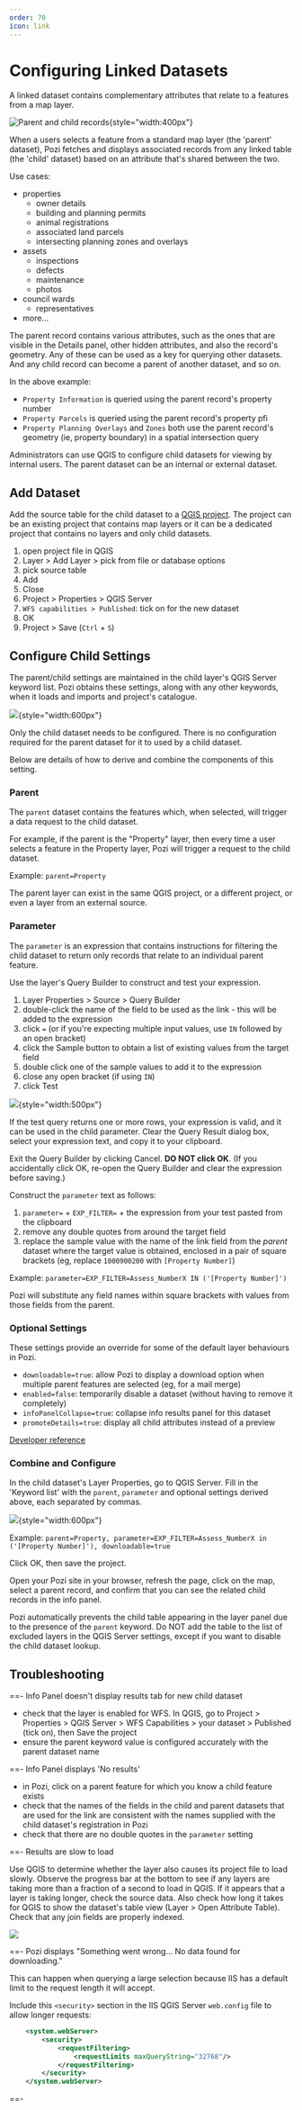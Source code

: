 ```yaml
---
order: 70
icon: link
---
```


# Configuring Linked Datasets

A linked dataset contains complementary attributes that relate to a features from a map layer.

![Parent and child records](./img/info-panel-parent-and-child-records.png){style="width:400px"}

When a users selects a feature from a standard map layer (the 'parent' dataset), Pozi fetches and displays associated records from any linked table (the 'child' dataset) based on an attribute that's shared between the two.

Use cases:

* properties
  * owner details
  * building and planning permits
  * animal registrations
  * associated land parcels
  * intersecting planning zones and overlays
* assets
  * inspections
  * defects
  * maintenance
  * photos
* council wards
  * representatives
* more...

The parent record contains various attributes, such as the ones that are visible in the Details panel, other hidden attributes, and also the record's geometry. Any of these can be used as a key for querying other datasets. And any child record can become a parent of another dataset, and so on.

In the above example:

* `Property Information` is queried using the parent record's property number
* `Property Parcels` is queried using the parent record's property pfi
* `Property Planning Overlays` and `Zones` both use the parent record's geometry (ie, property boundary) in a spatial intersection query

Administrators can use QGIS to configure child datasets for viewing by internal users. The parent dataset can be an internal or external dataset.

## Add Dataset

Add the source table for the child dataset to a [QGIS project](managing-qgis-projects). The project can be an existing project that contains map layers or it can be a dedicated project that contains no layers and only child datasets.

1. open project file in QGIS
2. Layer > Add Layer > pick from file or database options
3. pick source table
4. Add
5. Close
6. Project > Properties > QGIS Server
7. `WFS capabilities > Published`: tick on for the new dataset
8. OK
9. Project > Save (`Ctrl` + `S`)

## Configure Child Settings

The parent/child settings are maintained in the child layer's QGIS Server keyword list. Pozi obtains these settings, along with any other keywords, when it loads and imports and project's catalogue.

![](./img/qgis-server-keywords.png){style="width:600px"}

Only the child dataset needs to be configured. There is no configuration required for the parent dataset for it to used by a child dataset.

Below are details of how to derive and combine the components of this setting.

### Parent

The `parent` dataset contains the features which, when selected, will trigger a data request to the child dataset.

For example, if the parent is the "Property" layer, then every time a user selects a feature in the Property layer, Pozi will trigger a request to the child dataset.

Example: `parent=Property`

The parent layer can exist in the same QGIS project, or a different project, or even a layer from an external source.

### Parameter

The `parameter` is an expression that contains instructions for filtering the child dataset to return only records that relate to an individual parent feature.

Use the layer's Query Builder to construct and test your expression.

1. Layer Properties > Source > Query Builder
2. double-click the name of the field to be used as the link - this will be added to the expression
3. click `=` (or if you're expecting multiple input values, use `IN` followed by an open bracket)
4. click the Sample button to obtain a list of existing values from the target field
5. double click one of the sample values to add it to the expression
6. close any open bracket (if using `IN`)
7. click Test

![](./img/qgis-query-builder.png){style="width:500px"}

If the test query returns one or more rows, your expression is valid, and it can be used in the child parameter. Clear the Query Result dialog box, select your expression text, and copy it to your clipboard.

Exit the Query Builder by clicking Cancel. **DO NOT click OK**. (If you accidentally click OK, re-open the Query Builder and clear the expression before saving.)

Construct the `parameter` text as follows:

1. `parameter=` + `EXP_FILTER=` + the expression from your test pasted from the clipboard
2. remove any double quotes from around the target field
3. replace the sample value with the name of the link field from the *parent* dataset where the target value is obtained, enclosed in a pair of square brackets (eg, replace `1000900200` with `[Property Number]`)

Example: `parameter=EXP_FILTER=Assess_NumberX IN ('[Property Number]')`

Pozi will substitute any field names within square brackets with values from those fields from the parent.

### Optional Settings

These settings provide an override for some of the default layer behaviours in Pozi.

* `downloadable=true`: allow Pozi to display a download option when multiple parent features are selected (eg, for a mail merge)
* `enabled=false`: temporarily disable a dataset (without having to remove it completely)
* `infoPanelCollapse=true`: collapse info results panel for this dataset
* `promoteDetails=true`: display all child attributes instead of a preview

[Developer reference](https://github.com/pozi/PoziApp/blob/master/app/src/config/catalog/KeywordsParser.ts)

### Combine and Configure

In the child dataset's Layer Properties, go to QGIS Server. Fill in the 'Keyword list' with the `parent`, `parameter` and optional settings derived above, each separated by commas.

![](./img/qgis-server-keywords.png){style="width:600px"}

Example: `parent=Property, parameter=EXP_FILTER=Assess_NumberX in ('[Property Number]'), downloadable=true`

Click OK, then save the project.

Open your Pozi site in your browser, refresh the page, click on the map, select a parent record, and confirm that you can see the related child records in the info panel.

Pozi automatically prevents the child table appearing in the layer panel due to the presence of the `parent` keyword. Do NOT add the table to the list of excluded layers in the QGIS Server settings, except if you want to disable the child dataset lookup.

## Troubleshooting

==- Info Panel doesn't display results tab for new child dataset

* check that the layer is enabled for WFS. In QGIS, go to Project > Properties > QGIS Server > WFS Capabilities > your dataset > Published (tick on), then Save the project
* ensure the parent keyword value is configured accurately with the parent dataset name

==- Info Panel displays 'No results'

* in Pozi, click on a parent feature for which you know a child feature exists
* check that the names of the fields in the child and parent datasets that are used for the link are consistent with the names supplied with the child dataset's registration in Pozi
* check that there are no double quotes in the `parameter` setting

==- Results are slow to load

Use QGIS to determine whether the layer also causes its project file to load slowly. Observe the progress bar at the bottom to see if any layers are taking more than a fraction of a second to load in QGIS. If it appears that a layer is taking longer, check the source data. Also check how long it takes for QGIS to show the dataset's table view (Layer > Open Attribute Table). Check that any join fields are properly indexed.

![](img/qgis-project-loading-status.png)

==- Pozi displays "Something went wrong... No data found for downloading."

This can happen when querying a large selection because IIS has a default limit to the request length it will accept.

Include this `<security>` section in the IIS QGIS Server `web.config` file to allow longer requests:

```xml !#2-6 C:\Program Files (x86)\Pozi\server\iis\Pozi\QgisServer\web.config
    <system.webServer>
        <security>
            <requestFiltering>
                <requestLimits maxQueryString="32768"/>
            </requestFiltering>
        </security>
    </system.webServer>
```

==-
